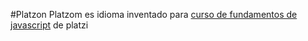 #Platzon
Platzom es idioma inventado para [curso de fundamentos de javascript](https://platzi.com/js) de platzi

##